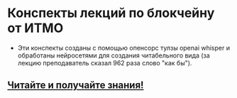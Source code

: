 # Конспекты лекций по блокчейну от ИТМО
- Эти конспекты созданы с помощью опенсорс тулзы openai whisper и обработаны нейросетями для создания читабельного вида (за лекцию преподаватель сказал 962 раза слово "как бы").
## [Читайте и получайте знания!](https://youtu.be/QVI5HW7Zz1Q?si=dGcQDXanQhbSQhvh)
